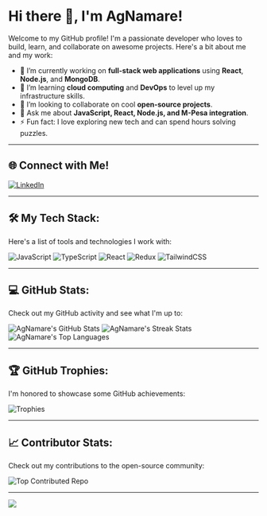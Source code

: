 # Hi there 👋, I'm AgNamare!

Welcome to my GitHub profile! I'm a passionate developer who loves to build, learn, and collaborate on awesome projects. Here's a bit about me and my work:

- 🔭 I’m currently working on **full-stack web applications** using **React**, **Node.js**, and **MongoDB**.
- 🌱 I’m learning **cloud computing** and **DevOps** to level up my infrastructure skills.
- 🤝 I’m looking to collaborate on cool **open-source projects**.
- 💬 Ask me about **JavaScript, React, Node.js, and M-Pesa integration**.
- ⚡ Fun fact: I love exploring new tech and can spend hours solving puzzles.

---

## 🌐 Connect with Me!
[![LinkedIn](https://img.shields.io/badge/LinkedIn-%230077B5.svg?style=for-the-badge&logo=linkedin&logoColor=white)](https://linkedin.com/in/agnamare)

---

## 🛠️ My Tech Stack:
Here's a list of tools and technologies I work with:

![JavaScript](https://img.shields.io/badge/javascript-%23323330.svg?style=for-the-badge&logo=javascript&logoColor=%23F7DF1E)
![TypeScript](https://img.shields.io/badge/typescript-%23007ACC.svg?style=for-the-badge&logo=typescript&logoColor=white)
![React](https://img.shields.io/badge/react-%2320232a.svg?style=for-the-badge&logo=react&logoColor=%2361DAFB)
![Redux](https://img.shields.io/badge/redux-%23593d88.svg?style=for-the-badge&logo=redux&logoColor=white)
![TailwindCSS](https://img.shields.io/badge/tailwindcss-%2338B2AC.svg?style=for-the-badge&logo=tailwind-css&logoColor=white)

<!-- Add more badges if needed -->

---

## 💻 GitHub Stats:
Check out my GitHub activity and see what I'm up to:

![AgNamare's GitHub Stats](https://github-readme-stats.vercel.app/api?username=AgNamare&theme=swift&hide_border=false&include_all_commits=true&count_private=false)
![AgNamare's Streak Stats](https://github-readme-streak-stats.herokuapp.com/?user=AgNamare&theme=swift&hide_border=false)
![AgNamare's Top Languages](https://github-readme-stats.vercel.app/api/top-langs/?username=AgNamare&theme=swift&hide_border=false&include_all_commits=true&count_private=false&layout=compact)

---

## 🏆 GitHub Trophies:
I'm honored to showcase some GitHub achievements:

![Trophies](https://github-profile-trophy.vercel.app/?username=AgNamare&theme=monokai&no-frame=false&no-bg=true&margin-w=4)

---

## 📈 Contributor Stats:
Check out my contributions to the open-source community:

![Top Contributed Repo](https://github-contributor-stats.vercel.app/api?username=AgNamare&limit=5&theme=dark&combine_all_yearly_contributions=true)

---

[![](https://visitcount.itsvg.in/api?id=AgNamare&icon=0&color=0)](https://visitcount.itsvg.in)

<!-- You can generate more cool stats using GitHub Profile ReadMe Generator tools or badges -->

